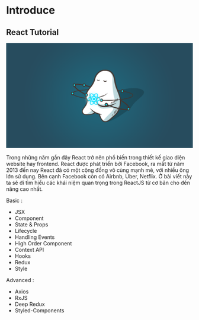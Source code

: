 # Introduce

## React Tutorial

![Basic Concepts React](.gitbook/assets/react.png)

Trong những năm gần đây React trở nên phổ biến trong thiết kế giao diện website hay frontend. React được phát triển bởi Facebook, ra mắt từ năm 2013 đến nay React đã có một cộng đồng vô cùng mạnh mẽ, với nhiều ông lớn sử dụng. Bên cạnh Facebook còn có Airbnb, Uber, Netflix. Ở bài viết này ta sẽ đi tìm hiểu các khái niệm quan trọng trong ReactJS từ cơ bản cho đến nâng cao nhất.

Basic :

* JSX
* Component
* State & Props
* Lifecycle
* Handling Events
* High Order Component
* Context API
* Hooks
* Redux
* Style

Advanced :

* Axios
* RxJS
* Deep Redux 
* Styled-Components

